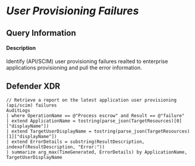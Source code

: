 # *User Provisioning Failures*

## Query Information

#### Description
Identify (API/SCIM) user provisioning failures realted to enterprise applications provisioning and pull the error information.

## Defender XDR
```KQL
// Retrieve a report on the latest application user provisioning (api/scim) failures
AuditLogs
| where OperationName == @"Process escrow" and Result == @"failure"
| extend ApplicationName = tostring(parse_json(TargetResources)[0]["displayName"])
| extend TargetUserDisplayName = tostring(parse_json(TargetResources)[1]["displayName"])
| extend ErrorDetails = substring(ResultDescription, indexof(ResultDescription, "Error:"))
| summarize arg_max(TimeGenerated, ErrorDetails) by ApplicationName, TargetUserDisplayName
```
